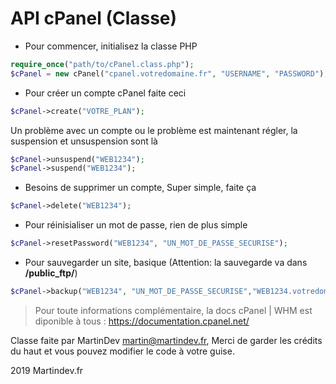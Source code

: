 # API cPanel (Classe)
- Pour commencer, initialisez la classe PHP
```php
require_once("path/to/cPanel.class.php");
$cPanel = new cPanel("cpanel.votredomaine.fr", "USERNAME", "PASSWORD");
```
- Pour créer un compte cPanel faite ceci
```php
$cPanel->create("VOTRE_PLAN");
```
Un problème avec un compte ou le problème est maintenant régler, la suspension et unsuspension sont là
```php
$cPanel->unsuspend("WEB1234");
$cPanel->suspend("WEB1234");
```
- Besoins de supprimer un compte, Super simple, faite ça
```php
$cPanel->delete("WEB1234");
```
- Pour réinisialiser un mot de passe, rien de plus simple
```php
$cPanel->resetPassword("WEB1234", "UN_MOT_DE_PASSE_SECURISE");
```
- Pour sauvegarder un site, basique (Attention: la sauvegarde va dans **/public_ftp/**)
```php
$cPanel->backup("WEB1234", "UN_MOT_DE_PASSE_SECURISE","WEB1234.votredomaine.fr");
```
> Pour toute informations complémentaire, la docs cPanel | WHM est diponible à tous : https://documentation.cpanel.net/

Classe faite par MartinDev <martin@martindev.fr>, Merci de garder les crédits du haut et vous pouvez modifier le code à votre guise.

2019 Martindev.fr
